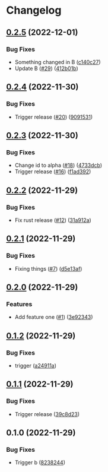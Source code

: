 # Changelog

## [0.2.5](https://github.com/fluencelabs/release-flow-demo/compare/release-flow-demo-b-v0.2.4...release-flow-demo-b-v0.2.5) (2022-12-01)


### Bug Fixes

* Something changed in B ([c140c27](https://github.com/fluencelabs/release-flow-demo/commit/c140c277824e09df64f6b6b6e947ce0dd13d2294))
* Update B ([#29](https://github.com/fluencelabs/release-flow-demo/issues/29)) ([412b01b](https://github.com/fluencelabs/release-flow-demo/commit/412b01b992e7702823955c44aca64aefa5d5233d))

## [0.2.4](https://github.com/fluencelabs/release-flow-demo/compare/release-flow-demo-b-v0.2.3...release-flow-demo-b-v0.2.4) (2022-11-30)


### Bug Fixes

* Trigger release ([#20](https://github.com/fluencelabs/release-flow-demo/issues/20)) ([9091531](https://github.com/fluencelabs/release-flow-demo/commit/90915314c8e633d7122b0bdcf983d75c2adfe8fa))

## [0.2.3](https://github.com/fluencelabs/release-flow-demo/compare/release-flow-demo-b-v0.2.2...release-flow-demo-b-v0.2.3) (2022-11-30)


### Bug Fixes

* Change id to alpha ([#18](https://github.com/fluencelabs/release-flow-demo/issues/18)) ([4733dcb](https://github.com/fluencelabs/release-flow-demo/commit/4733dcb774e602c866fcdb28ebb286e9cec72be5))
* Trigger release ([#16](https://github.com/fluencelabs/release-flow-demo/issues/16)) ([f1ad392](https://github.com/fluencelabs/release-flow-demo/commit/f1ad3925b490b71945ed9fdf4e5fc39d5f91c1df))

## [0.2.2](https://github.com/fluencelabs/release-flow-demo/compare/release-flow-demo-b-v0.2.1...release-flow-demo-b-v0.2.2) (2022-11-29)


### Bug Fixes

* Fix rust release ([#12](https://github.com/fluencelabs/release-flow-demo/issues/12)) ([31a912a](https://github.com/fluencelabs/release-flow-demo/commit/31a912a707a2a46d00c71c5a8fc5b0cd05123433))

## [0.2.1](https://github.com/fluencelabs/release-flow-demo/compare/release-flow-demo-b-v0.2.0...release-flow-demo-b-v0.2.1) (2022-11-29)


### Bug Fixes

* Fixing things ([#7](https://github.com/fluencelabs/release-flow-demo/issues/7)) ([d5e13af](https://github.com/fluencelabs/release-flow-demo/commit/d5e13af2b3a07066fa02eabb0ec659c4dac43e7b))

## [0.2.0](https://github.com/fluencelabs/release-flow-demo/compare/release-flow-demo-b-v0.1.2...release-flow-demo-b-v0.2.0) (2022-11-29)


### Features

* Add feature one ([#1](https://github.com/fluencelabs/release-flow-demo/issues/1)) ([3e92343](https://github.com/fluencelabs/release-flow-demo/commit/3e923430ee160178a82a431b6b572c1900953d06))

## [0.1.2](https://github.com/nahsi/release-flow-demo/compare/release-flow-demo-b-v0.1.1...release-flow-demo-b-v0.1.2) (2022-11-29)


### Bug Fixes

* trigger ([a24911a](https://github.com/nahsi/release-flow-demo/commit/a24911a72659f49fe429b3479fe5d8dd68541b56))

## [0.1.1](https://github.com/nahsi/release-flow-demo/compare/release-flow-demo-b-v0.1.0...release-flow-demo-b-v0.1.1) (2022-11-29)


### Bug Fixes

* Trigger release ([39c8d23](https://github.com/nahsi/release-flow-demo/commit/39c8d2344be7fd746621a315cd66d21f28276e45))

## 0.1.0 (2022-11-29)


### Bug Fixes

* Trigger b ([8238244](https://github.com/nahsi/release-flow-demo/commit/8238244130a46b88b0c0d521c4fff17787faa398))
